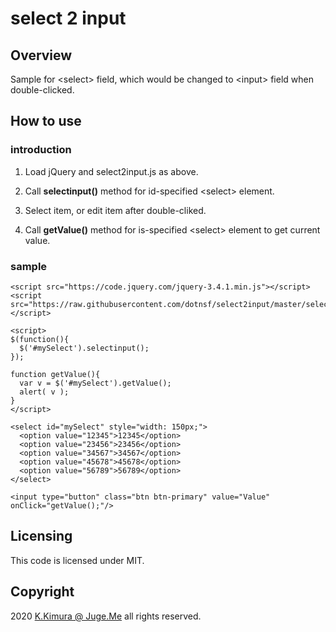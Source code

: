 # select 2 input


## Overview

Sample for &lt;select&gt; field, which would be changed to &lt;input&gt; field when double-clicked.


## How to use

### introduction

1. Load jQuery and select2input.js as above.

2. Call **selectinput()** method for id-specified &lt;select&gt; element.

3. Select item, or edit item after double-cliked.

4. Call **getValue()** method for is-specified &lt;select&gt; element to get current value.

### sample

```
<script src="https://code.jquery.com/jquery-3.4.1.min.js"></script>
<script src="https://raw.githubusercontent.com/dotnsf/select2input/master/select2input.js"></script>
```

```
<script>
$(function(){
  $('#mySelect').selectinput();
});

function getValue(){
  var v = $('#mySelect').getValue();
  alert( v );
}
</script>
```

```
<select id="mySelect" style="width: 150px;">
  <option value="12345">12345</option>
  <option value="23456">23456</option>
  <option value="34567">34567</option>
  <option value="45678">45678</option>
  <option value="56789">56789</option>
</select>
```

```
<input type="button" class="btn btn-primary" value="Value" onClick="getValue();"/>
```


## Licensing

This code is licensed under MIT.


## Copyright

2020 [K.Kimura @ Juge.Me](https://github.com/dotnsf) all rights reserved.
